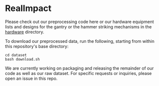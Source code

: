 
# RealImpact

Please check out our preprocessing code here or our hardware equipment lists and designs for the gantry or the hammer striking mechanisms in the [hardware](hardware) directory.

To download our preprocessed data, run the following, starting from within this repository's base directory:

    cd dataset
    bash download.sh
We are currently working on packaging and releasing the remainder of our code as well as our raw dataset. For specific requests or inquiries, please open an issue in this repo.